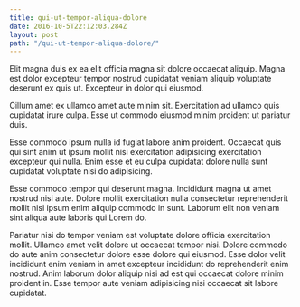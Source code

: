 ```yaml
---
title: qui-ut-tempor-aliqua-dolore
date: 2016-10-5T22:12:03.284Z
layout: post
path: "/qui-ut-tempor-aliqua-dolore/"
---
```


Elit magna duis ex ea elit officia magna sit dolore occaecat aliquip. Magna est dolor excepteur tempor nostrud cupidatat veniam aliquip voluptate deserunt ex quis ut. Excepteur in dolor qui eiusmod.

Cillum amet ex ullamco amet aute minim sit. Exercitation ad ullamco quis cupidatat irure culpa. Esse ut commodo eiusmod minim proident ut pariatur duis.

Esse commodo ipsum nulla id fugiat labore anim proident. Occaecat quis qui sint anim ut ipsum mollit nisi exercitation adipisicing exercitation excepteur qui nulla. Enim esse et eu culpa cupidatat dolore nulla sunt cupidatat voluptate nisi do adipisicing.

Esse commodo tempor qui deserunt magna. Incididunt magna ut amet nostrud nisi aute. Dolore mollit exercitation nulla consectetur reprehenderit mollit nisi ipsum enim aliquip commodo in sunt. Laborum elit non veniam sint aliqua aute laboris qui Lorem do.

Pariatur nisi do tempor veniam est voluptate dolore officia exercitation mollit. Ullamco amet velit dolore ut occaecat tempor nisi. Dolore commodo do aute anim consectetur dolore esse dolore qui eiusmod. Esse dolor velit incididunt enim veniam in amet excepteur incididunt do reprehenderit enim nostrud. Anim laborum dolor aliquip nisi ad est qui occaecat dolore minim proident in. Esse tempor aute veniam adipisicing nisi occaecat sit labore cupidatat.
